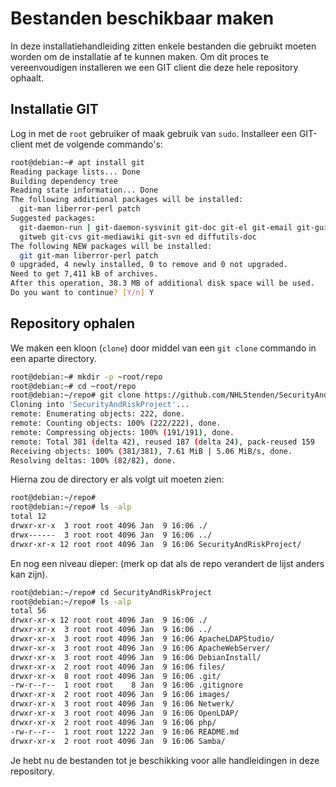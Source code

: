 # Bestanden beschikbaar maken
In deze installatiehandleiding zitten enkele bestanden die gebruikt moeten worden om de installatie af te kunnen maken.
Om dit proces te vereenvoudigen installeren we een GIT client die deze hele repository ophaalt.

## Installatie GIT
Log in met de `root` gebruiker of maak gebruik van `sudo`. Installeer een GIT-client met de volgende commando's:

```bash
root@debian:~# apt install git
Reading package lists... Done
Building dependency tree       
Reading state information... Done
The following additional packages will be installed:
  git-man liberror-perl patch
Suggested packages:
  git-daemon-run | git-daemon-sysvinit git-doc git-el git-email git-gui gitk
  gitweb git-cvs git-mediawiki git-svn ed diffutils-doc
The following NEW packages will be installed:
  git git-man liberror-perl patch
0 upgraded, 4 newly installed, 0 to remove and 0 not upgraded.
Need to get 7,411 kB of archives.
After this operation, 38.3 MB of additional disk space will be used.
Do you want to continue? [Y/n] Y
```

## Repository ophalen
We maken een kloon (`clone`) door middel van een `git clone` commando in een aparte directory.

```bash
root@debian:~# mkdir -p ~root/repo
root@debian:~# cd ~root/repo
root@debian:~/repo# git clone https://github.com/NHLStenden/SecurityAndBCMProject
Cloning into 'SecurityAndRiskProject'...
remote: Enumerating objects: 222, done.
remote: Counting objects: 100% (222/222), done.
remote: Compressing objects: 100% (191/191), done.
remote: Total 381 (delta 42), reused 187 (delta 24), pack-reused 159
Receiving objects: 100% (381/381), 7.61 MiB | 5.06 MiB/s, done.
Resolving deltas: 100% (82/82), done.
```

Hierna zou de directory er als volgt uit moeten zien:

```bash
root@debian:~/repo# 
root@debian:~/repo# ls -alp
total 12
drwxr-xr-x  3 root root 4096 Jan  9 16:06 ./
drwx------  3 root root 4096 Jan  9 16:06 ../
drwxr-xr-x 12 root root 4096 Jan  9 16:06 SecurityAndRiskProject/
```

En nog een niveau dieper: (merk op dat als de repo verandert de lijst anders kan zijn).

```bash
root@debian:~/repo# cd SecurityAndRiskProject
root@debian:~/repo# ls -alp
total 56
drwxr-xr-x 12 root root 4096 Jan  9 16:06 ./
drwxr-xr-x  3 root root 4096 Jan  9 16:06 ../
drwxr-xr-x  3 root root 4096 Jan  9 16:06 ApacheLDAPStudio/
drwxr-xr-x  3 root root 4096 Jan  9 16:06 ApacheWebServer/
drwxr-xr-x  3 root root 4096 Jan  9 16:06 DebianInstall/
drwxr-xr-x  2 root root 4096 Jan  9 16:06 files/
drwxr-xr-x  8 root root 4096 Jan  9 16:06 .git/
-rw-r--r--  1 root root    8 Jan  9 16:06 .gitignore
drwxr-xr-x  2 root root 4096 Jan  9 16:06 images/
drwxr-xr-x  3 root root 4096 Jan  9 16:06 Netwerk/
drwxr-xr-x  3 root root 4096 Jan  9 16:06 OpenLDAP/
drwxr-xr-x  2 root root 4096 Jan  9 16:06 php/
-rw-r--r--  1 root root 1222 Jan  9 16:06 README.md
drwxr-xr-x  2 root root 4096 Jan  9 16:06 Samba/

```

Je hebt nu de bestanden tot je beschikking voor alle handleidingen in deze repository.
